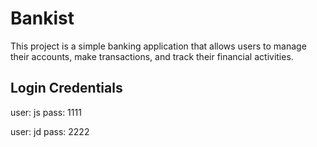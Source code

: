 # Bankist

This project is a simple banking application that allows users to manage their accounts, make transactions, and track their financial activities.

## Login Credentials

user: js
pass: 1111

user: jd
pass: 2222
